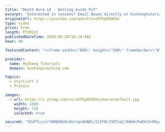 ```yaml
---
title: "Death Aura LE - Walling Guide PvT"
excerpt: "Interested in lessons? Email Devon directly at hushangtutorials@outlook.com ------------------------------------------------------------------------------------------------------- Want to support HuShang Tutorials directly? Patreon is a website where you can contribute a monthly donation that will help"
originalUrl: https://youtube.com/watch?v=vKfhpDEDO5o
type: video
price: Free
length: PT3M22S
publishedDateTime: 2020-05-28T16:14:48Z
heat: 50

featuredContent: "<iframe width=\"800\" height=\"500\" frameborder=\"0\" src=\"https://www.youtube.com/embed/vKfhpDEDO5o\" allow=\"accelerometer; autoplay; encrypted-media; gyroscope; picture-in-picture\" allowfullscreen></iframe>"

provider:
  name: HuShang Tutorials
  domain: hushangcoaching.com

topics:
  - StarCraft 2
  - Protoss

images:
  - url: https://i.ytimg.com/vi/vKfhpDEDO5o/maxresdefault.jpg
    width: 1280
    height: 720
    isCached: true

secured: "tDsP7Lc/vr7W0QXOUAi9erzqx4UNQl/ZJIF0LY3QTiqC/0mb0cPwDVL5+M4yaof/dZo5g/yAUZmun08Iq10UnbwV36ZZIz12xGJHEtmwK0lIABCDUaY55s8SKk7S4qpzpMl/lMUWI+nUzUlUiGozjs1tVegTSL4jLvi7ru+F1jx+JpAQWE+/XZchhlJCYswK1o33I7OI3ND+mRwCeQIIjKMn5Iifd0ZFerEWXJGhit/VKAfr4pK6ovLzY9FI7UW6H9ISMqDB89spve6FcL7xxj9edJ7RpzrOruENtZXOtkkBBPQHUloBBjNri2VYGyYtrWM7tEr+zpT+b/v4883PZ4gq7gW4W6NYhbK9NR7+U6g2314PEnnva21O02ojeSO4pGz4kMuE2DRYblSLUwYevr4kFCxdMFPbwN9pa7mq8ko=;tlaNxaUTAHYTy1s2OnLn8A=="
---
```


